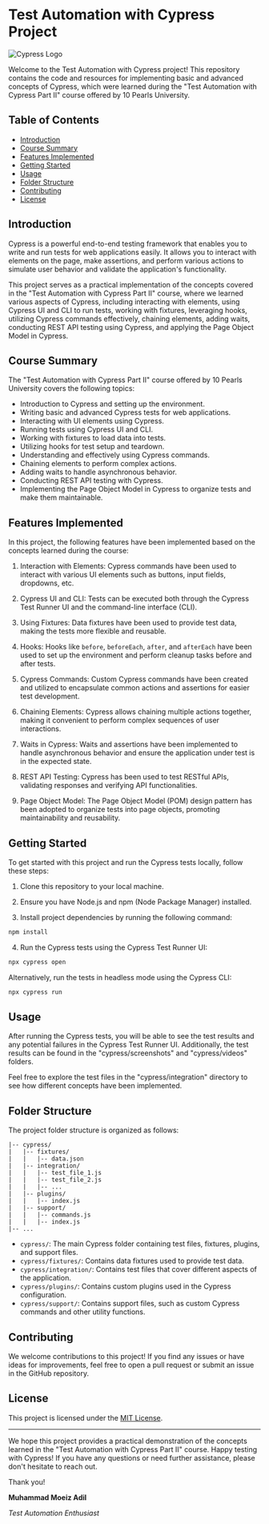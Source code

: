 # Test Automation with Cypress Project

![Cypress Logo](https://cypress.io/static/img/Cypress-logo-small.png)

Welcome to the Test Automation with Cypress project! This repository contains the code and resources for implementing basic and advanced concepts of Cypress, which were learned during the "Test Automation with Cypress Part II" course offered by 10 Pearls University.

## Table of Contents

- [Introduction](#introduction)
- [Course Summary](#course-summary)
- [Features Implemented](#features-implemented)
- [Getting Started](#getting-started)
- [Usage](#usage)
- [Folder Structure](#folder-structure)
- [Contributing](#contributing)
- [License](#license)

## Introduction

Cypress is a powerful end-to-end testing framework that enables you to write and run tests for web applications easily. It allows you to interact with elements on the page, make assertions, and perform various actions to simulate user behavior and validate the application's functionality.

This project serves as a practical implementation of the concepts covered in the "Test Automation with Cypress Part II" course, where we learned various aspects of Cypress, including interacting with elements, using Cypress UI and CLI to run tests, working with fixtures, leveraging hooks, utilizing Cypress commands effectively, chaining elements, adding waits, conducting REST API testing using Cypress, and applying the Page Object Model in Cypress.

## Course Summary

The "Test Automation with Cypress Part II" course offered by 10 Pearls University covers the following topics:

- Introduction to Cypress and setting up the environment.
- Writing basic and advanced Cypress tests for web applications.
- Interacting with UI elements using Cypress.
- Running tests using Cypress UI and CLI.
- Working with fixtures to load data into tests.
- Utilizing hooks for test setup and teardown.
- Understanding and effectively using Cypress commands.
- Chaining elements to perform complex actions.
- Adding waits to handle asynchronous behavior.
- Conducting REST API testing with Cypress.
- Implementing the Page Object Model in Cypress to organize tests and make them maintainable.

## Features Implemented

In this project, the following features have been implemented based on the concepts learned during the course:

1. Interaction with Elements: Cypress commands have been used to interact with various UI elements such as buttons, input fields, dropdowns, etc.

2. Cypress UI and CLI: Tests can be executed both through the Cypress Test Runner UI and the command-line interface (CLI).

3. Using Fixtures: Data fixtures have been used to provide test data, making the tests more flexible and reusable.

4. Hooks: Hooks like `before`, `beforeEach`, `after`, and `afterEach` have been used to set up the environment and perform cleanup tasks before and after tests.

5. Cypress Commands: Custom Cypress commands have been created and utilized to encapsulate common actions and assertions for easier test development.

6. Chaining Elements: Cypress allows chaining multiple actions together, making it convenient to perform complex sequences of user interactions.

7. Waits in Cypress: Waits and assertions have been implemented to handle asynchronous behavior and ensure the application under test is in the expected state.

8. REST API Testing: Cypress has been used to test RESTful APIs, validating responses and verifying API functionalities.

9. Page Object Model: The Page Object Model (POM) design pattern has been adopted to organize tests into page objects, promoting maintainability and reusability.

## Getting Started

To get started with this project and run the Cypress tests locally, follow these steps:

1. Clone this repository to your local machine.

2. Ensure you have Node.js and npm (Node Package Manager) installed.

3. Install project dependencies by running the following command:

```bash
npm install
```

4. Run the Cypress tests using the Cypress Test Runner UI:

```bash
npx cypress open
```

Alternatively, run the tests in headless mode using the Cypress CLI:

```bash
npx cypress run
```

## Usage

After running the Cypress tests, you will be able to see the test results and any potential failures in the Cypress Test Runner UI. Additionally, the test results can be found in the "cypress/screenshots" and "cypress/videos" folders.

Feel free to explore the test files in the "cypress/integration" directory to see how different concepts have been implemented.

## Folder Structure

The project folder structure is organized as follows:

```
|-- cypress/
|   |-- fixtures/
|   |   |-- data.json
|   |-- integration/
|   |   |-- test_file_1.js
|   |   |-- test_file_2.js
|   |   |-- ...
|   |-- plugins/
|   |   |-- index.js
|   |-- support/
|   |   |-- commands.js
|   |   |-- index.js
|-- ...

```

- `cypress/`: The main Cypress folder containing test files, fixtures, plugins, and support files.
- `cypress/fixtures/`: Contains data fixtures used to provide test data.
- `cypress/integration/`: Contains test files that cover different aspects of the application.
- `cypress/plugins/`: Contains custom plugins used in the Cypress configuration.
- `cypress/support/`: Contains support files, such as custom Cypress commands and other utility functions.

## Contributing

We welcome contributions to this project! If you find any issues or have ideas for improvements, feel free to open a pull request or submit an issue in the GitHub repository.

## License

This project is licensed under the [MIT License](LICENSE).

---

We hope this project provides a practical demonstration of the concepts learned in the "Test Automation with Cypress Part II" course. Happy testing with Cypress! If you have any questions or need further assistance, please don't hesitate to reach out.

Thank you!

**Muhammad Moeiz Adil**

*Test Automation Enthusiast*
